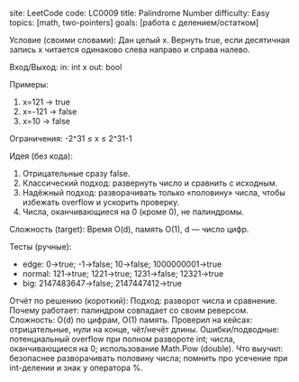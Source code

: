 ﻿site: LeetCode
code: LC0009
title: Palindrome Number
difficulty: Easy
topics: [math, two-pointers]
goals: [работа с делением/остатком]

Условие (своими словами):
Дан целый x. Вернуть true, если десятичная запись x читается одинаково слева направо и справа налево.

Вход/Выход:
in: int x
out: bool

Примеры:
1) x=121 → true
2) x=-121 → false
3) x=10 → false

Ограничения:
-2^31 ≤ x ≤ 2^31-1

Идея (без кода):
1) Отрицательные сразу false.
2) Классический подход: развернуть число и сравнить с исходным.
3) Надёжный подход: разворачивать только «половину» числа, чтобы избежать overflow и ускорить проверку.
4) Числа, оканчивающиеся на 0 (кроме 0), не палиндромы.

Сложность (target):
Время O(d), память O(1), d — число цифр.

Тесты (ручные):
- edge: 0→true; -1→false; 10→false; 1000000001→true
- normal: 121→true; 1221→true; 1231→false; 12321→true
- big: 2147483647→false; 2147447412→true

Отчёт по решению (короткий):
Подход: разворот числа и сравнение.
Почему работает: палиндром совпадает со своим реверсом.
Сложность: O(d) по цифрам, O(1) память.
Проверил на кейсах: отрицательные, нули на конце, чёт/нечёт длины.
Ошибки/подводные: потенциальный overflow при полном развороте int; числа, оканчивающиеся на 0; использование Math.Pow (double).
Что выучил: безопаснее разворачивать половину числа; помнить про усечение при int-делении и знак у оператора %.
